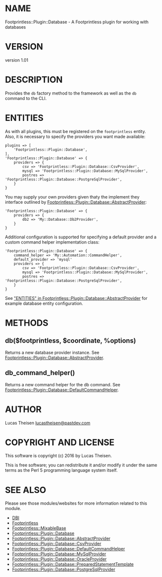 # NAME

Footprintless::Plugin::Database - A Footprintless plugin for working with databases

# VERSION

version 1.01

# DESCRIPTION

Provides the `db` factory method to the framework as well as the `db` command to
the CLI.

# ENTITIES

As with all plugins, this must be registered on the `footprintless` entity.  
Also, it is necessary to specify the providers you want made available:

    plugins => [
        'Footprintless::Plugin::Database',
    ],
    'Footprintless::Plugin::Database' => {
        providers => {
            csv => 'Footprintless::Plugin::Database::CsvProvider',
            mysql => 'Footprintless::Plugin::Database::MySqlProvider',
            postres => 'Footprintless::Plugin::Database::PostgreSqlProvider',
        }
    }

You may supply your own providers given thaty the implement they interface 
outlined by [Footprintless::Plugin::Database::AbstractProvider](https://metacpan.org/pod/Footprintless::Plugin::Database::AbstractProvider):

    'Footprintless::Plugin::Database' => {
        providers => {
            db2 => 'My::Database::Db2Provider',
        }
    }

Additional configuration is supported for specifying a default provider and a
custom command helper implementation class:

    'Footprintless::Plugin::Database' => {
        command_helper => 'My::Automation::CommandHelper',
        default_provider => 'mysql'
        providers => {
            csv => 'Footprintless::Plugin::Database::CsvProvider',
            mysql => 'Footprintless::Plugin::Database::MySqlProvider',
            postres => 'Footprintless::Plugin::Database::PostgreSqlProvider',
        }
    }

See ["ENTITIES" in Footprintless::Plugin::Database::AbstractProvider](https://metacpan.org/pod/Footprintless::Plugin::Database::AbstractProvider#ENTITIES) for example 
database entity configuration.

# METHODS

## db($footprintless, $coordinate, %options)

Returns a new database provider instance.  See 
[Footprintless::Plugin::Database::AbstractProvider](https://metacpan.org/pod/Footprintless::Plugin::Database::AbstractProvider).

## db\_command\_helper()

Returns a new command helper for the db command. See 
[Footprintless::Plugin::Database::DefaultCommandHelper](https://metacpan.org/pod/Footprintless::Plugin::Database::DefaultCommandHelper).

# AUTHOR

Lucas Theisen <lucastheisen@pastdev.com>

# COPYRIGHT AND LICENSE

This software is copyright (c) 2016 by Lucas Theisen.

This is free software; you can redistribute it and/or modify it under
the same terms as the Perl 5 programming language system itself.

# SEE ALSO

Please see those modules/websites for more information related to this module.

- [DBI](https://metacpan.org/pod/DBI)
- [Footprintless](https://metacpan.org/pod/Footprintless)
- [Footprintless::MixableBase](https://metacpan.org/pod/Footprintless::MixableBase)
- [Footprintless::Plugin::Database](https://metacpan.org/pod/Footprintless::Plugin::Database)
- [Footprintless::Plugin::Database::AbstractProvider](https://metacpan.org/pod/Footprintless::Plugin::Database::AbstractProvider)
- [Footprintless::Plugin::Database::CsvProvider](https://metacpan.org/pod/Footprintless::Plugin::Database::CsvProvider)
- [Footprintless::Plugin::Database::DefaultCommandHelper](https://metacpan.org/pod/Footprintless::Plugin::Database::DefaultCommandHelper)
- [Footprintless::Plugin::Database::MySqlProvider](https://metacpan.org/pod/Footprintless::Plugin::Database::MySqlProvider)
- [Footprintless::Plugin::Database::OracleProvider](https://metacpan.org/pod/Footprintless::Plugin::Database::OracleProvider)
- [Footprintless::Plugin::Database::PreparedStatementTemplate](https://metacpan.org/pod/Footprintless::Plugin::Database::PreparedStatementTemplate)
- [Footprintless::Plugin::Database::PostgreSqlProvider](https://metacpan.org/pod/Footprintless::Plugin::Database::PostgreSqlProvider)
